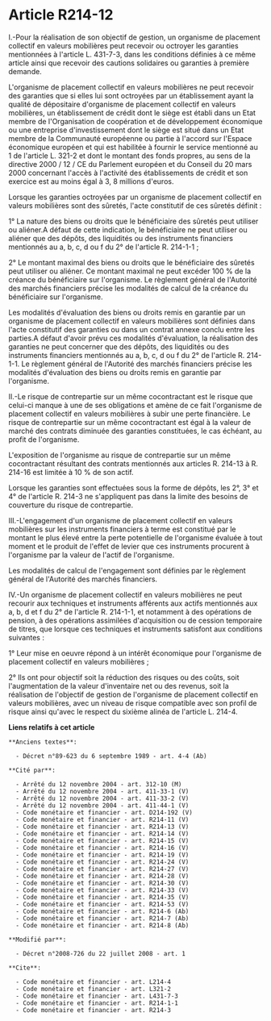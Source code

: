 # Article R214-12

I.-Pour la réalisation de son objectif de gestion, un organisme de placement collectif en valeurs mobilières peut recevoir ou
octroyer les garanties mentionnées à l'article L. 431-7-3, dans les conditions définies à ce même article ainsi que recevoir
des cautions solidaires ou garanties à première demande.

L'organisme de placement collectif en valeurs mobilières ne peut recevoir des garanties que si elles lui sont octroyées par
un établissement ayant la qualité de dépositaire d'organisme de placement collectif en valeurs mobilières, un établissement
de crédit dont le siège est établi dans un Etat membre de l'Organisation de coopération et de développement économique ou une
entreprise d'investissement dont le siège est situé dans un Etat membre de la Communauté européenne ou partie à l'accord sur
l'Espace économique européen et qui est habilitée à fournir le service mentionné au 1 de l'article L. 321-2 et dont le
montant des fonds propres, au sens de la directive 2000 / 12 / CE du Parlement européen et du Conseil du 20 mars 2000
concernant l'accès à l'activité des établissements de crédit et son exercice est au moins égal à 3, 8 millions d'euros. 

Lorsque les garanties octroyées par un organisme de placement collectif en valeurs mobilières sont des sûretés, l'acte
constitutif de ces sûretés définit : 

1° La nature des biens ou droits que le bénéficiaire des sûretés peut utiliser ou aliéner.A défaut de cette indication, le
bénéficiaire ne peut utiliser ou aliéner que des dépôts, des liquidités ou des instruments financiers mentionnés au a, b, c,
d ou f du 2° de l'article R. 214-1-1 ; 

2° Le montant maximal des biens ou droits que le bénéficiaire des sûretés peut utiliser ou aliéner. Ce montant maximal ne
peut excéder 100 % de la créance du bénéficiaire sur l'organisme. Le règlement général de l'Autorité des marchés financiers
précise les modalités de calcul de la créance du bénéficiaire sur l'organisme. 

Les modalités d'évaluation des biens ou droits remis en garantie par un organisme de placement collectif en valeurs
mobilières sont définies dans l'acte constitutif des garanties ou dans un contrat annexe conclu entre les parties.A défaut
d'avoir prévu ces modalités d'évaluation, la réalisation des garanties ne peut concerner que des dépôts, des liquidités ou
des instruments financiers mentionnés au a, b, c, d ou f du 2° de l'article R. 214-1-1. Le règlement général de l'Autorité
des marchés financiers précise les modalités d'évaluation des biens ou droits remis en garantie par l'organisme. 

II.-Le risque de contrepartie sur un même cocontractant est le risque que celui-ci manque à une de ses obligations et amène
de ce fait l'organisme de placement collectif en valeurs mobilières à subir une perte financière. Le risque de contrepartie
sur un même cocontractant est égal à la valeur de marché des contrats diminuée des garanties constituées, le cas échéant, au
profit de l'organisme.

L'exposition de l'organisme au risque de contrepartie sur un même cocontractant résultant des contrats mentionnés aux
articles R. 214-13 à R. 214-16 est limitée à 10 % de son actif. 

Lorsque les garanties sont effectuées sous la forme de dépôts, les 2°, 3° et 4° de l'article R. 214-3 ne s'appliquent pas
dans la limite des besoins de couverture du risque de contrepartie. 

III.-L'engagement d'un organisme de placement collectif en valeurs mobilières sur les instruments financiers à terme est
constitué par le montant le plus élevé entre la perte potentielle de l'organisme évaluée à tout moment et le produit de
l'effet de levier que ces instruments procurent à l'organisme par la valeur de l'actif de l'organisme. 

Les modalités de calcul de l'engagement sont définies par le règlement général de l'Autorité des marchés financiers. 

IV.-Un organisme de placement collectif en valeurs mobilières ne peut recourir aux techniques et instruments afférents aux
actifs mentionnés aux a, b, d et f du 2° de l'article R. 214-1-1, et notamment à des opérations de pension, à des opérations
assimilées d'acquisition ou de cession temporaire de titres, que lorsque ces techniques et instruments satisfont aux
conditions suivantes : 

1° Leur mise en oeuvre répond à un intérêt économique pour l'organisme de placement collectif en valeurs mobilières ; 

2° Ils ont pour objectif soit la réduction des risques ou des coûts, soit l'augmentation de la valeur d'inventaire net ou des
revenus, soit la réalisation de l'objectif de gestion de l'organisme de placement collectif en valeurs mobilières, avec un
niveau de risque compatible avec son profil de risque ainsi qu'avec le respect du sixième alinéa de l'article L. 214-4.

**Liens relatifs à cet article**

	**Anciens textes**:

	  - Décret n°89-623 du 6 septembre 1989 - art. 4-4 (Ab)

	**Cité par**:

	  - Arrêté du 12 novembre 2004 - art. 312-10 (M)
	  - Arrêté du 12 novembre 2004 - art. 411-33-1 (V)
	  - Arrêté du 12 novembre 2004 - art. 411-33-2 (V)
	  - Arrêté du 12 novembre 2004 - art. 411-44-1 (V)
	  - Code monétaire et financier - art. D214-192 (V)
	  - Code monétaire et financier - art. R214-11 (V)
	  - Code monétaire et financier - art. R214-13 (V)
	  - Code monétaire et financier - art. R214-14 (V)
	  - Code monétaire et financier - art. R214-15 (V)
	  - Code monétaire et financier - art. R214-16 (V)
	  - Code monétaire et financier - art. R214-19 (V)
	  - Code monétaire et financier - art. R214-24 (V)
	  - Code monétaire et financier - art. R214-27 (V)
	  - Code monétaire et financier - art. R214-28 (V)
	  - Code monétaire et financier - art. R214-30 (V)
	  - Code monétaire et financier - art. R214-33 (V)
	  - Code monétaire et financier - art. R214-35 (V)
	  - Code monétaire et financier - art. R214-53 (V)
	  - Code monétaire et financier - art. R214-6 (Ab)
	  - Code monétaire et financier - art. R214-7 (Ab)
	  - Code monétaire et financier - art. R214-8 (Ab)

	**Modifié par**:

	  - Décret n°2008-726 du 22 juillet 2008 - art. 1

	**Cite**:

	  - Code monétaire et financier - art. L214-4
	  - Code monétaire et financier - art. L321-2
	  - Code monétaire et financier - art. L431-7-3
	  - Code monétaire et financier - art. R214-1-1
	  - Code monétaire et financier - art. R214-3
